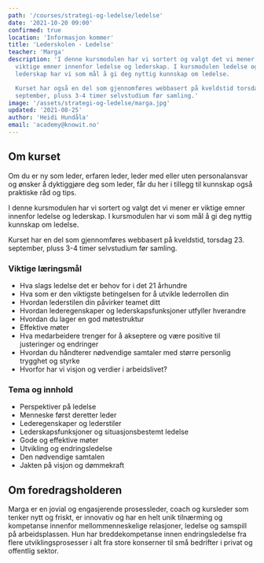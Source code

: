 ```yaml
---
path: '/courses/strategi-og-ledelse/ledelse'
date: '2021-10-20 09:00'
confirmed: true
location: 'Informasjon kommer'
title: 'Lederskolen - Ledelse'
teacher: 'Marga'
description: 'I denne kursmodulen har vi sortert og valgt det vi mener er
  viktige emner innenfor ledelse og lederskap. I kursmodulen ledelse og
  lederskap har vi som mål å gi deg nyttig kunnskap om ledelse.

  Kurset har også en del som gjennomføres webbasert på kveldstid torsdag 23.
  september, pluss 3-4 timer selvstudium før samling.'
image: '/assets/strategi-og-ledelse/marga.jpg'
updated: '2021-08-25'
author: 'Heidi Hundåla'
email: 'academy@knowit.no'
---
```


## Om kurset

Om du er ny som leder, erfaren leder, leder med eller uten personalansvar og
ønsker å dyktiggjøre deg som leder, får du her i tillegg til kunnskap også
praktiske råd og tips.

I denne kursmodulen har vi sortert og valgt det vi mener er viktige emner
innenfor ledelse og lederskap. I kursmodulen har vi som
mål å gi deg nyttig kunnskap om ledelse.

Kurset har en del som gjennomføres webbasert på kveldstid, torsdag 23.
september, pluss 3-4 timer selvstudium før samling.

### Viktige læringsmål

- Hva slags ledelse det er behov for i det 21 århundre
- Hva som er den viktigste betingelsen for å utvikle lederrollen din
- Hvordan lederstilen din påvirker teamet ditt
- Hvordan lederegenskaper og lederskapsfunksjoner utfyller hverandre
- Hvordan du lager en god møtestruktur
- Effektive møter
- Hva medarbeidere trenger for å akseptere og være positive til justeringer og
  endringer
- Hvordan du håndterer nødvendige samtaler med større personlig trygghet og
  styrke
- Hvorfor har vi visjon og verdier i arbeidslivet?

### Tema og innhold

- Perspektiver på ledelse
- Menneske først deretter leder
- Lederegenskaper og lederstiler
- Lederskapsfunksjoner og situasjonsbestemt ledelse
- Gode og effektive møter
- Utvikling og endringsledelse
- Den nødvendige samtalen
- Jakten på visjon og dømmekraft

## Om foredragsholderen

Marga er en jovial og engasjerende prosessleder, coach og kursleder som tenker
nytt og friskt, er innovativ og har en helt unik tilnærming og kompetanse
innenfor mellommenneskelige relasjoner, ledelse og samspill på arbeidsplassen.
Hun har breddekompetanse innen endringsledelse fra flere utviklingsprosesser i
alt fra store konserner til små bedrifter i privat og offentlig sektor.
